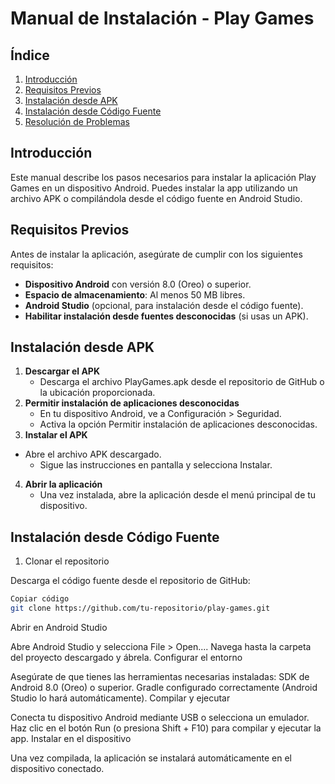 # Manual de Instalación - Play Games

## Índice
1. [Introducción](#introducción)
2. [Requisitos Previos](#requisitos-previos)
3. [Instalación desde APK](#instalación-desde-apk)
4. [Instalación desde Código Fuente](#instalación-desde-código-fuente)
5. [Resolución de Problemas](#resolución-de-problemas)

## Introducción
Este manual describe los pasos necesarios para instalar la aplicación Play Games en un dispositivo Android. Puedes instalar la app utilizando un archivo APK o compilándola desde el código fuente en Android Studio.

## Requisitos Previos
Antes de instalar la aplicación, asegúrate de cumplir con los siguientes requisitos:

- **Dispositivo Android** con versión 8.0 (Oreo) o superior.
- **Espacio de almacenamiento**: Al menos 50 MB libres.
- **Android Studio** (opcional, para instalación desde el código fuente).
- **Habilitar instalación desde fuentes desconocidas** (si usas un APK).

## Instalación desde APK
1. **Descargar el APK**
   - Descarga el archivo PlayGames.apk desde el repositorio de GitHub o la ubicación proporcionada.
2. **Permitir instalación de aplicaciones desconocidas**
   - En tu dispositivo Android, ve a Configuración > Seguridad.
   - Activa la opción Permitir instalación de aplicaciones desconocidas.
3. **Instalar el APK**
 - Abre el archivo APK descargado.
     - Sigue las instrucciones en pantalla y selecciona Instalar.
4. **Abrir la aplicación**
   - Una vez instalada, abre la aplicación desde el menú principal de tu dispositivo.

## Instalación desde Código Fuente
1. Clonar el repositorio

Descarga el código fuente desde el repositorio de GitHub:
```bash
Copiar código
git clone https://github.com/tu-repositorio/play-games.git
```
Abrir en Android Studio

Abre Android Studio y selecciona File > Open....
Navega hasta la carpeta del proyecto descargado y ábrela.
Configurar el entorno

Asegúrate de que tienes las herramientas necesarias instaladas:
SDK de Android 8.0 (Oreo) o superior.
Gradle configurado correctamente (Android Studio lo hará automáticamente).
Compilar y ejecutar

Conecta tu dispositivo Android mediante USB o selecciona un emulador.
Haz clic en el botón Run (o presiona Shift + F10) para compilar y ejecutar la app.
Instalar en el dispositivo

Una vez compilada, la aplicación se instalará automáticamente en el dispositivo conectado.
